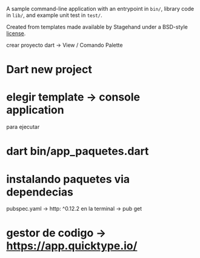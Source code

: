A sample command-line application with an entrypoint in `bin/`, library code
in `lib/`, and example unit test in `test/`.

Created from templates made available by Stagehand under a BSD-style
[license](https://github.com/dart-lang/stagehand/blob/master/LICENSE).

crear proyecto dart -> View / Comando Palette 
# Dart new project
# elegir template -> console application
para ejecutar
# dart bin/app_paquetes.dart

# instalando paquetes via dependecias
pubspec.yaml -> http: ^0.12.2
en la terminal -> pub get

# gestor de codigo -> https://app.quicktype.io/
